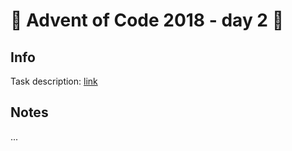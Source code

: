 # 🎄 Advent of Code 2018 - day 2 🎄

## Info

Task description: [link](https://adventofcode.com/2018/day/2)

## Notes

...